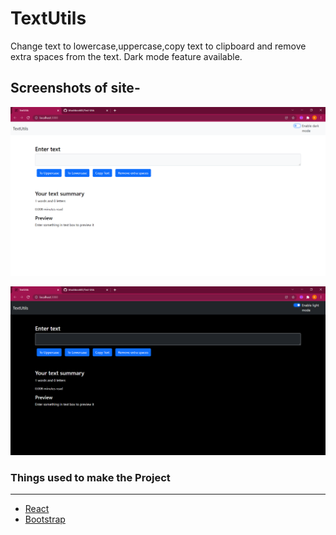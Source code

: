 # TextUtils  
Change text to lowercase,uppercase,copy text to clipboard and remove extra spaces from the text.
Dark mode feature available.

 



## Screenshots of site- 
![Screenshot](./Screenshots/light.png?raw=true "Screenshot")

![Screenshot](./Screenshots/dark.png?raw=true "Screenshot")








### Things used to make the Project
-------------------------------------------------------------------------------------------------------------
- [React](https://reactjs.org/)
- [Bootstrap](https://getbootstrap.com/docs/5.0/getting-started/introduction/)

